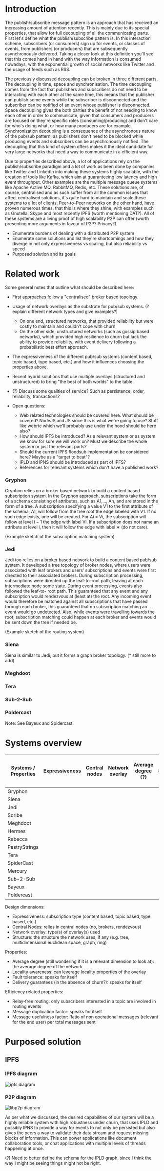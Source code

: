 
# Introduction

The publish/subscribe message pattern is an approach that has received an increasing amount of attention recently. This is mainly due to its special properties, that allow for full decoupling of all the communicating parts. First let's define what the publish/subscribe pattern is. In this interaction scheme, subscribers (or consumers) sign up for events, or classes of events, from publishers (or producers) that are subsequently asynchronously delivered. Taking a closer look at this definition you'll see that this comes hand in hand with the way information is consumed nowadays, with the exponential growth of social networks like Twitter and the usage of feeds such as RSS.

The previously discussed decoupling can be broken in three different parts. The decoupling in time, space and synchronisation.  The time decoupling comes from the fact that publishers and subscribers do not need to be interacting with each other at the same time, this means that the publisher can publish some events while the subscriber is disconnected and the subscriber can be notified of an event whose publisher is disconnected. Space decoupling gives the both parties the benefit of not needing to know each other in order to communicate, given that consumers and producers are focused on they're specific roles (consuming/producing) and don't care for who's doing what, or how many producers are for example. Synchronization decoupling is a consequence of the asynchronous nature of the pub/sub pattern, as publishers don't need to be blocked while producing events and subscribers can be asynchronously notified. The decoupling that this kind of system offers makes it the ideal candidate for very large networks that need a way to communicate in a efficient way. 

Due to properties described above, a lot of applications rely on the publish/subscribe paradigm and a lot of work as been done by companies like Twitter and LinkedIn into making these systems highly scalable, with the creation of tools like Kafka, which aim at guaranteeing low latency and high event throughput. Other examples are the multiple message queue systems like Apache Active MQ, RabbitMQ, Redis, etc. These solutions are, of course, centralised and as such suffer from all the common issues that affect centralised solutions, it's quite hard to maintain and scale these systems to a lot of clients. Peer-to-Peer networks on the other hand, have proven numerous times, that this is where they shine, with examples such as Gnutella, Skype and most recently IPFS (worth mentioning DAT?). All of these systems are a living proof of high scalability P2P can offer (worth presenting more arguments in favour of P2P? Privacy?)

- Enumerate burdens of dealing with a distributed P2P system
- Enumerate some solutions and list they're shortcomings and how they diverge in not only expressiveness vs scaling, but also reliability vs speed
- Purposed solution and its goals

# Related work

Some general notes that outline what should be described here:

- First approaches follow a "centralised" broker based topology.
- Usage of network overlays as the substrate for pub/sub systems. (? explain different network types and give examples?)
  - On one end, structured networks, that provided reliability but were costly to maintain and couldn't cope with churn
  - On the other side, unstructured networks (such as gossip based networks), which provided high resilience to churn but lack the ability to provide reliability, with event delivery following a probabilistic best effort approach.
- The expressiveness of the different pub/sub systems (content based, topic based, type based, etc.) and how it influences choosing the properties above.
- Recent hybrid solutions that use multiple overlays (structured and unstructured) to bring "the best of both worlds" to the table.
- (?) Discuss some qualities of service? Such as persistence, order, reliability, transactions?

- Open questions:
  - Web related technologies should be covered here. What should be covered? NodeJS and JS since this is what we're going to use? Stuff like webrtc which we'll probably use under the hood should be here also?
  - How should IPFS be introduced? As a relevant system or as system we know for sure we will work on? Must we describe the whole system or just the relevant parts?
  - Should the current IPFS floodsub implementation be considered here? Maybe as a "target to beat"?
  - IPLD and IPNS should be introduced as part of IPFS?
  - References for relevant systems which don't have a published work?

### Gryphon
Gryphon relies on a broker based network to build a content based subscription system. In the Gryphon approach, subscriptions take the form of a schema consisting of attributes, such as A1,..., An, and are stored in the form of a tree. A subscription specifying a value V1 to the first attribute of the schema, A1, will follow from the tree root the edge labeled with V1. If no such edge exists, one will be created. For Ai = Vi, the subscription will follow at level i − 1 the edge with label Vi. If a subscription does not name an attribute at level i, then it will follow the edge with label ∗ (do not care).

(Example sketch of the subscription matching system)

### Jedi

Jedi too relies on a broker based network to build a content based pub/sub system. It developed a tree topology of broker nodes, where users were associated with leaf brokers and users’ subscriptions and events were first directed to their associated brokers. During subscription processing, subscriptions were directed up the leaf-to-root path, leaving at each intermediate node some state. During event processing, events also followed the leaf-to- root path. This guaranteed that any event and any subscription would rendezvous at (least at) the root. Any incoming event would therefore be matched against all subscriptions that have passed through each broker, this guaranteed that no subscription matching an event would go undetected. Also, while events were travelling towards the root, subscription matching could happen at each broker and events would be sent down the tree if needed be.

(Example sketch of the routing system)

### Siena

Siena is similar to Jedi, but it forms a graph broker topology. (* still more to add)

### Meghdoot

### Tera

### Sub-2-Sub

### Poldercast

Note: See Bayeux and Spidercast

# Systems overview

| Systems / Properties | Expressiveness | Central nodes | Network overlay | Average degree (?) | Structure | Locality awareness | Support for fault tolerance | Relay-free routing | Delivery guarantees in the absence of churn | Message duplication factor |
|----------------------|:--------------:|:-------------:|:---------------:|:------------------:|:---------:|:------------------:|:---------------------------:|:------------------:|:-------------------------------------------:|:--------------------------:|
| Gryphon              |                |               |                 |                    |           |                    |                             |                    |                                             |                            |
| Siena                |                |               |                 |                    |           |                    |                             |                    |                                             |                            |
| Jedi                 |                |               |                 |                    |           |                    |                             |                    |                                             |                            |
| Scribe               |                |               |                 |                    |           |                    |                             |                    |                                             |                            |
| Meghdoot             |                |               |                 |                    |           |                    |                             |                    |                                             |                            |
| Hermes               |                |               |                 |                    |           |                    |                             |                    |                                             |                            |
| Rebecca              |                |               |                 |                    |           |                    |                             |                    |                                             |                            |
| PastryStrings        |                |               |                 |                    |           |                    |                             |                    |                                             |                            |
| Tera                 |                |               |                 |                    |           |                    |                             |                    |                                             |                            |
| SpiderCast           |                |               |                 |                    |           |                    |                             |                    |                                             |                            |
| Mercury              |                |               |                 |                    |           |                    |                             |                    |                                             |                            |
| Sub-2-Sub            |                |               |                 |                    |           |                    |                             |                    |                                             |                            |
| Bayeux               |                |               |                 |                    |           |                    |                             |                    |                                             |                            |
| Poldercast           |                |               |                 |                    |           |                    |                             |                    |                                             |                            |

Design dimensions:
- Expressiveness: subscription type (content based, topic based, type based, etc.)
- Central Nodes: relies in central nodes (no, brokers, rendezvous)
- Network overlay: type(s) of overlay(s) used
- Structure: the structure the network uses, if any (e.g. tree, multidimensional euclidean space, graph, ring)

Properties:
- Average degree (still wondering if it is a relevant dimension to look at): the average degree of the network
- Locality awareness: can leverage locality properties of the overlay
- Fault tolerance: speaks for itself
- Delivery guarantees (in the absence of churn?): speaks for itself

Efficiency related properties: 
- Relay-free routing: only subscribers interested in a topic are involved in routing events
- Message duplication factor: speaks for itself
- Message usefulness factor: Ratio of non operational messages (relevant for the end user) per total messages sent

# Purposed solution

## IPFS

### IPFS diagram

![ipfs diagram](./diagrams/ipfs-stack-diagram.png)

### P2P diagram

![libp2p diagram](./diagrams/libp2p-stack-diagram.png)

As per what we discussed, the desired capabilities of our system will be a highly reliable system with high robustness under churn, that uses IPLD and possibly IPNS to provide a way for events to not only be persisted but also gives the peers a way to validate their data stream and request missing blocks of information. This can power applications like document collaboration tools, or chat applications with multiple levels of threads happening at once.

(?) Need to better define the schema for the IPLD graph, since I think the way I might be seeing things might not be right.
